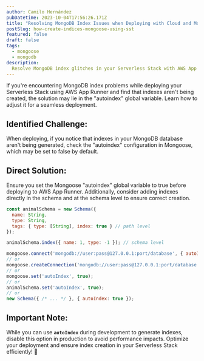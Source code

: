 ```yaml
---
author: Camilo Hernández
pubDatetime: 2023-10-04T17:56:26.171Z
title: "Resolving MongoDB Index Issues when Deploying with Cloud and Mongoose in Serverless Stack (SST)"
postSlug: how-create-indices-mongoose-using-sst
featured: false
draft: false
tags:
  - mongoose
  - mongodb
description:
  Resolve MongoDB index glitches in your Serverless Stack with AWS App Runner using Mongoose's "autoindex" for flawless deployments!
---
```


If you're encountering MongoDB index problems while deploying your Serverless Stack using AWS App Runner and find that indexes aren't being created, the solution may lie in the "autoindex" global variable. Learn how to adjust it for a seamless deployment.

## **Identified Challenge:**

When deploying, if you notice that indexes in your MongoDB database aren't being generated, check the "autoindex" configuration in Mongoose, which may be set to false by default.

## **Direct Solution:**

Ensure you set the Mongoose "autoindex" global variable to true before deploying to AWS App Runner. Additionally, consider adding indexes directly in the schema and at the schema level to ensure correct creation.

```jsx
const animalSchema = new Schema({
  name: String,
  type: String,
  tags: { type: [String], index: true } // path level
});

animalSchema.index({ name: 1, type: -1 }); // schema level

mongoose.connect('mongodb://user:pass@127.0.0.1:port/database', { autoIndex: false });
// or
mongoose.createConnection('mongodb://user:pass@127.0.0.1:port/database', { autoIndex: false });
// or
mongoose.set('autoIndex', true);
// or
animalSchema.set('autoIndex', true);
// or
new Schema({ /* ... */ }, { autoIndex: true });
```

## **Important Note:**

While you can use **`autoIndex`** during development to generate indexes, disable this option in production to avoid performance impacts. Optimize your deployment and ensure index creation in your Serverless Stack efficiently! 🚀